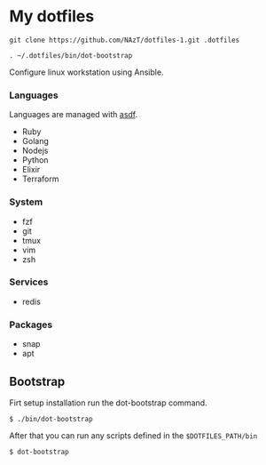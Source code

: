 # My dotfiles

    git clone https://github.com/NAzT/dotfiles-1.git .dotfiles

    . ~/.dotfiles/bin/dot-bootstrap
Configure linux workstation using Ansible.

### Languages

Languages are managed with [asdf](https://asdf-vm.com/#/).

- Ruby
- Golang
- Nodejs
- Python
- Elixir
- Terraform

### System

- fzf
- git
- tmux
- vim
- zsh

### Services

- redis

### Packages

- snap
- apt

## Bootstrap

Firt setup installation run the dot-bootstrap command.

```
$ ./bin/dot-bootstrap
```

After that you can run any scripts defined in the `$DOTFILES_PATH/bin`

```
$ dot-bootstrap
```
